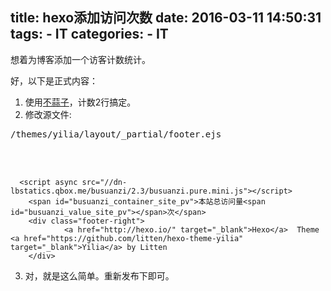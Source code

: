 title: hexo添加访问次数
date: 2016-03-11 14:50:31
tags:
	- IT
categories:
	- IT
---
想着为博客添加一个访客计数统计。

好，以下是正式内容：
1.	使用[不蒜子](http://busuanzi.ibruce.info/)，计数2行搞定。
2.	修改源文件:
<!--more-->
<pre>
/themes/yilia/layout/_partial/footer.ejs


      
</pre>

	  <script async src="//dn-lbstatics.qbox.me/busuanzi/2.3/busuanzi.pure.mini.js"></script>
        <span id="busuanzi_container_site_pv">本站总访问量<span id="busuanzi_value_site_pv"></span>次</span>
        <div class="footer-right">
                <a href="http://hexo.io/" target="_blank">Hexo</a>  Theme <a href="https://github.com/litten/hexo-theme-yilia" target="_blank">Yilia</a> by Litten
        </div>
3.	对，就是这么简单。重新发布下即可。

